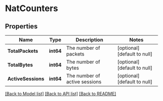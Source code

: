 # NatCounters

## Properties
Name | Type | Description | Notes
------------ | ------------- | ------------- | -------------
**TotalPackets** | **int64** | The number of packets | [optional] [default to null]
**TotalBytes** | **int64** | The number of bytes | [optional] [default to null]
**ActiveSessions** | **int64** | The number of active sessions | [optional] [default to null]

[[Back to Model list]](../README.md#documentation-for-models) [[Back to API list]](../README.md#documentation-for-api-endpoints) [[Back to README]](../README.md)

